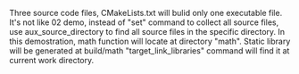 Three source code files, CMakeLists.txt will bulid only one executable file.
It's not like 02 demo, instead of "set" command to collect all source files, 
use aux_source_directory to find all source files in the specific directory.
In this demostration, math function will locate at directory "math".
Static library will be generated at build/math
"target_link_libraries" command will find it at current work directory.

